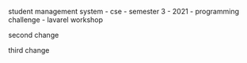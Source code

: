 student management system - cse - semester 3 - 2021 - programming challenge - lavarel workshop

second change

third change
